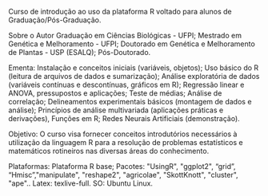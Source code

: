 ﻿Curso de introdução ao uso da plataforma R voltado para alunos de Graduação/Pós-Graduação.
 
Sobre o Autor
Graduação em Ciências Biológicas - UFPI;
Mestrado em Genética e Melhoramento - UFPI;
Doutorado em Genética e Melhoramento de Plantas - USP (ESALQ);
Pós-Doutorado.


Ementa:
Instalação e conceitos iniciais (variáveis, objetos); Uso básico do R (leitura de arquivos de dados e sumarização); 
Análise exploratória de dados (variáveis contínuas e descontínuas, gráficos em R); 
Regressão linear e ANOVA, pressupostos e aplicações; Teste de médias; Análise de correlação; 
Delineamentos experimentais básicos (montagem de dados e análise);
 Princípios de análise multivariada (aplicações práticas e derivações), Funções em R; Redes Neurais Artificiais (demonstração).

Objetivo: O curso visa fornecer conceitos introdutórios necessários à utilização da linguagem R 
para a resolução de problemas estatísticos e matemáticos rotineiros nas diversas áreas do conhecimento. 

Plataformas: 
Plataforma R base; Pacotes: "UsingR", "ggplot2", “grid”, “Hmisc”,"manipulate", "reshape2", "agricolae", "SkottKnott", "cluster", "ape"..
Latex: texlive-full.
SO: Ubuntu Linux.

